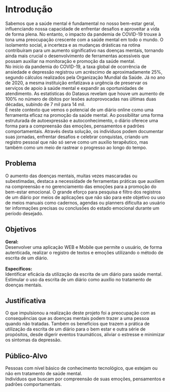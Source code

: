 # Introdução

Sabemos que a saúde mental é fundamental no nosso bem-estar geral, influenciando nossa capacidade de enfrentar desafios e aproveitar a vida de forma plena. No entanto, o impacto da pandemia de COVID-19 trouxe à tona uma preocupação crescente com a saúde mental em todo o mundo. O isolamento social, a incerteza e as mudanças drásticas na rotina contribuíram para um aumento significativo nas doenças mentais, tornando ainda mais crucial o desenvolvimento de ferramentas acessíveis que possam auxiliar na monitoração e promoção da saúde mental. <br>
No início da pandemia do COVID-19, a taxa global de ocorrência de ansiedade e depressão registrou um acréscimo de aproximadamente 25%, segundo cálculos realizados pela Organização Mundial da Saúde. Já no ano de 2020, a mesma instituição enfatizava a urgência de preservar os serviços de apoio à saúde mental e expandir as oportunidades de atendimento. 
As estatísticas do Datasus revelam que houve um aumento de 100% no número de óbitos por lesões autoprovocadas nas últimas duas décadas, subindo de 7 mil para 14 mil.
<br>
É neste contexto que vemos o potencial de um diário online como uma ferramenta eficaz na promoção da saúde mental. Ao possibilitar uma forma estruturada de autoexpressão e autoconhecimento, o diário oferece uma forma para a compreensão das emoções, pensamentos e padrões comportamentais. Através desta solução, os indivíduos podem documentar suas jornadas, enfrentar desafios e celebrar conquistas, criando um registro pessoal que não só serve como um auxílio terapêutico, mas também como um meio de rastrear o progresso ao longo do tempo.


## Problema

O aumento das doenças mentais, muitas vezes mascaradas ou subestimadas, destaca a necessidade de ferramentas práticas que auxiliem na compreensão e no gerenciamento das emoções para a promoção do bem-estar emocional.
O grande eforço para pesquisa e filtro dos registros de um diário por meios de aplicações que não são para este objetivo ou uso de meios manuais como cadernos, agendas ou planners dificulta ao usuário ter informações precisas ou conclusões do estado emocional durante um período desejado.

## Objetivos

<b>Geral:</b> <br>
Desenvolver uma aplicação WEB e Mobile que permite o usuário, de forma autenticada, realizar o registro de textos e emoções utilizando o método de escrita de um diário. 
<br><br> <b>Específicos:</b> <br>
Identificar eficácia da utilização da escrita de um diário para saúde mental.
<br>Estimular o uso da escrita de um diário como auxílio no tratamento de doenças mentais.


## Justificativa

O que impulsionou a realização deste projeto foi a preocupação com as consequências que as doenças mentais podem trazer a uma pessoa quando não tratadas. Também os benefícios que trazem a prática de utilização da escrita de um diário para o bem estar e outra série de propósitos, desde digerir eventos traumáticos, aliviar o estresse e minimizar os sintomas da depressão.


## Público-Alvo

Pessoas com nível básico de conhecimento tecnológico, que estejam ou não em tratamento de saúde mental.  
Indivíduos que buscam por compreensão de suas emoções, pensamentos e padrões comportamentais.
